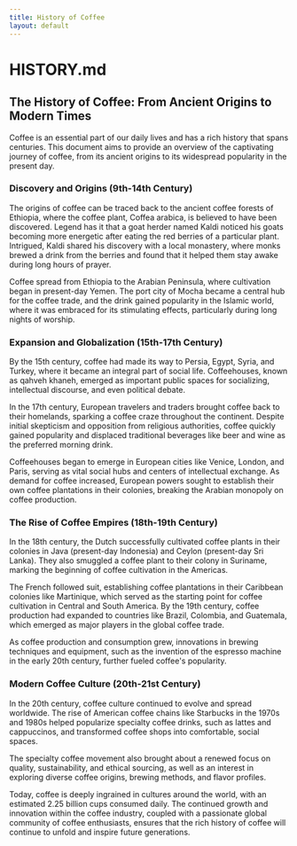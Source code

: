```yaml
---
title: History of Coffee
layout: default
---
```


# HISTORY.md

## The History of Coffee: From Ancient Origins to Modern Times

Coffee is an essential part of our daily lives and has a rich history that spans centuries. This document aims to provide an overview of the captivating journey of coffee, from its ancient origins to its widespread popularity in the present day.

### Discovery and Origins (9th-14th Century)

The origins of coffee can be traced back to the ancient coffee forests of Ethiopia, where the coffee plant, Coffea arabica, is believed to have been discovered. Legend has it that a goat herder named Kaldi noticed his goats becoming more energetic after eating the red berries of a particular plant. Intrigued, Kaldi shared his discovery with a local monastery, where monks brewed a drink from the berries and found that it helped them stay awake during long hours of prayer.

Coffee spread from Ethiopia to the Arabian Peninsula, where cultivation began in present-day Yemen. The port city of Mocha became a central hub for the coffee trade, and the drink gained popularity in the Islamic world, where it was embraced for its stimulating effects, particularly during long nights of worship.

### Expansion and Globalization (15th-17th Century)

By the 15th century, coffee had made its way to Persia, Egypt, Syria, and Turkey, where it became an integral part of social life. Coffeehouses, known as qahveh khaneh, emerged as important public spaces for socializing, intellectual discourse, and even political debate.

In the 17th century, European travelers and traders brought coffee back to their homelands, sparking a coffee craze throughout the continent. Despite initial skepticism and opposition from religious authorities, coffee quickly gained popularity and displaced traditional beverages like beer and wine as the preferred morning drink.

Coffeehouses began to emerge in European cities like Venice, London, and Paris, serving as vital social hubs and centers of intellectual exchange. As demand for coffee increased, European powers sought to establish their own coffee plantations in their colonies, breaking the Arabian monopoly on coffee production.

### The Rise of Coffee Empires (18th-19th Century)

In the 18th century, the Dutch successfully cultivated coffee plants in their colonies in Java (present-day Indonesia) and Ceylon (present-day Sri Lanka). They also smuggled a coffee plant to their colony in Suriname, marking the beginning of coffee cultivation in the Americas.

The French followed suit, establishing coffee plantations in their Caribbean colonies like Martinique, which served as the starting point for coffee cultivation in Central and South America. By the 19th century, coffee production had expanded to countries like Brazil, Colombia, and Guatemala, which emerged as major players in the global coffee trade.

As coffee production and consumption grew, innovations in brewing techniques and equipment, such as the invention of the espresso machine in the early 20th century, further fueled coffee's popularity.

### Modern Coffee Culture (20th-21st Century)

In the 20th century, coffee culture continued to evolve and spread worldwide. The rise of American coffee chains like Starbucks in the 1970s and 1980s helped popularize specialty coffee drinks, such as lattes and cappuccinos, and transformed coffee shops into comfortable, social spaces.

The specialty coffee movement also brought about a renewed focus on quality, sustainability, and ethical sourcing, as well as an interest in exploring diverse coffee origins, brewing methods, and flavor profiles.

Today, coffee is deeply ingrained in cultures around the world, with an estimated 2.25 billion cups consumed daily. The continued growth and innovation within the coffee industry, coupled with a passionate global community of coffee enthusiasts, ensures that the rich history of coffee will continue to unfold and inspire future generations.
